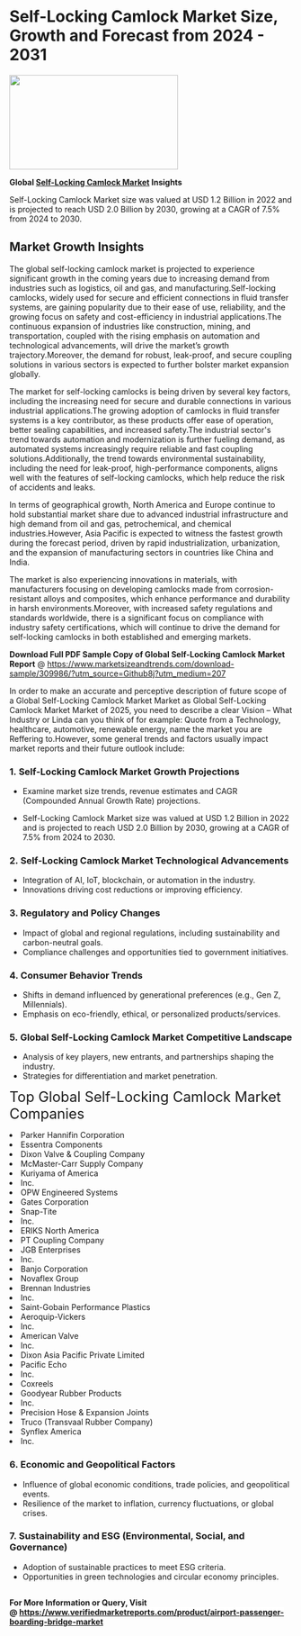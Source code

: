 <H1>Self-Locking Camlock Market Size, Growth and Forecast from 2024 - 2031</H1><img class="aligncenter size-medium wp-image-584254" src="https://thirdeyenews.in/wp-content/uploads/2024/09/Global-Market-Research-300x168.jpeg" alt="" width="300" height="168" /><p><strong>Global&nbsp;<a href="https://www.marketsizeandtrends.com/download-sample/309986/?utm_source=Github8j?utm_medium=207">Self-Locking Camlock Market</a> Insights</strong></p><p>Self-Locking Camlock Market size was valued at USD 1.2 Billion in 2022 and is projected to reach USD 2.0 Billion by 2030, growing at a CAGR of 7.5% from 2024 to 2030.</p><p><h2>Market Growth Insights</h2> <p>The global self-locking camlock market is projected to experience significant growth in the coming years due to increasing demand from industries such as logistics, oil and gas, and manufacturing.Self-locking camlocks, widely used for secure and efficient connections in fluid transfer systems, are gaining popularity due to their ease of use, reliability, and the growing focus on safety and cost-efficiency in industrial applications.The continuous expansion of industries like construction, mining, and transportation, coupled with the rising emphasis on automation and technological advancements, will drive the market’s growth trajectory.Moreover, the demand for robust, leak-proof, and secure coupling solutions in various sectors is expected to further bolster market expansion globally.</p> <p>The market for self-locking camlocks is being driven by several key factors, including the increasing need for secure and durable connections in various industrial applications.The growing adoption of camlocks in fluid transfer systems is a key contributor, as these products offer ease of operation, better sealing capabilities, and increased safety.The industrial sector's trend towards automation and modernization is further fueling demand, as automated systems increasingly require reliable and fast coupling solutions.Additionally, the trend towards environmental sustainability, including the need for leak-proof, high-performance components, aligns well with the features of self-locking camlocks, which help reduce the risk of accidents and leaks.</p> <p>In terms of geographical growth, North America and Europe continue to hold substantial market share due to advanced industrial infrastructure and high demand from oil and gas, petrochemical, and chemical industries.However, Asia Pacific is expected to witness the fastest growth during the forecast period, driven by rapid industrialization, urbanization, and the expansion of manufacturing sectors in countries like China and India.</p> <p>The market is also experiencing innovations in materials, with manufacturers focusing on developing camlocks made from corrosion-resistant alloys and composites, which enhance performance and durability in harsh environments.Moreover, with increased safety regulations and standards worldwide, there is a significant focus on compliance with industry safety certifications, which will continue to drive the demand for self-locking camlocks in both established and emerging markets.</p> <p><span class=""><strong>Download Full PDF Sample Copy of Global Self-Locking Camlock Market Report</strong> @ <a href="https://www.marketsizeandtrends.com/download-sample/309986/?utm_source=Github8j?utm_medium=207" target="_blank">https://www.marketsizeandtrends.com/download-sample/309986/?utm_source=Github8j?utm_medium=207</a></span></p><p>In order to make an accurate and perceptive description of future scope of a Global&nbsp;Self-Locking Camlock Market Market as Global&nbsp;Self-Locking Camlock Market Market of 2025, you need to describe a clear Vision &ndash; What Industry or Linda can you think of for example: Quote from a Technology, healthcare, automotive, renewable energy, name the market you are Reffering to.However, some general trends and factors usually impact market reports and their future outlook include:</p><h3>1.&nbsp;<strong>Self-Locking Camlock Market Growth Projections</strong></h3><ul><li>Examine market size trends, revenue estimates and CAGR (Compounded Annual Growth Rate) projections.</li><li><p>Self-Locking Camlock Market size was valued at USD 1.2 Billion in 2022 and is projected to reach USD 2.0 Billion by 2030, growing at a CAGR of 7.5% from 2024 to 2030.</p></li></ul><h3>2.&nbsp;<strong>Self-Locking Camlock Market Technological Advancements</strong></h3><ul><li>Integration of AI, IoT, blockchain, or automation in the industry.</li><li>Innovations driving cost reductions or improving efficiency.</li></ul><h3>3.&nbsp;<strong>Regulatory and Policy Changes</strong></h3><ul><li>Impact of global and regional regulations, including sustainability and carbon-neutral goals.</li><li>Compliance challenges and opportunities tied to government initiatives.</li></ul><h3>4.&nbsp;<strong>Consumer Behavior Trends</strong></h3><ul><li>Shifts in demand influenced by generational preferences (e.g., Gen Z, Millennials).</li><li>Emphasis on eco-friendly, ethical, or personalized products/services.</li></ul><h3>5.&nbsp;<strong>Global Self-Locking Camlock Market Competitive Landscape</strong></h3><ul><li>Analysis of key players, new entrants, and partnerships shaping the industry.</li><li>Strategies for differentiation and market penetration.</li></ul><p data-pm-slice="1 1 []"><span style="color: inherit; font-family: inherit; font-size: 25px;">Top Global Self-Locking Camlock Market Companies</span></p><div class="" data-test-id=""><p><li>Parker Hannifin Corporation</li><li> Essentra Components</li><li> Dixon Valve & Coupling Company</li><li> McMaster-Carr Supply Company</li><li> Kuriyama of America</li><li> Inc.</li><li> OPW Engineered Systems</li><li> Gates Corporation</li><li> Snap-Tite</li><li> Inc.</li><li> ERIKS North America</li><li> PT Coupling Company</li><li> JGB Enterprises</li><li> Inc.</li><li> Banjo Corporation</li><li> Novaflex Group</li><li> Brennan Industries</li><li> Inc.</li><li> Saint-Gobain Performance Plastics</li><li> Aeroquip-Vickers</li><li> Inc.</li><li> American Valve</li><li> Inc.</li><li> Dixon Asia Pacific Private Limited</li><li> Pacific Echo</li><li> Inc.</li><li> Coxreels</li><li> Goodyear Rubber Products</li><li> Inc.</li><li> Precision Hose & Expansion Joints</li><li> Truco (Transvaal Rubber Company)</li><li> Synflex America</li><li> Inc.</li></p></div><h3>6.&nbsp;<strong>Economic and Geopolitical Factors</strong></h3><ul><li>Influence of global economic conditions, trade policies, and geopolitical events.</li><li>Resilience of the market to inflation, currency fluctuations, or global crises.</li></ul><h3>7.&nbsp;<strong>Sustainability and ESG (Environmental, Social, and Governance)</strong></h3><ul><li>Adoption of sustainable practices to meet ESG criteria.</li><li>Opportunities in green technologies and circular economy principles.</li></ul><h2><strong style="font-size: 14px;">For More Information or Query, Visit @&nbsp;</strong><a style="background-color: #ffffff; font-size: 14px;" href="https://www.marketsizeandtrends.com/report/self-locking-camlock-market/" target="_blank">https://www.verifiedmarketreports.com/product/airport-passenger-boarding-bridge-market</a></h2>
